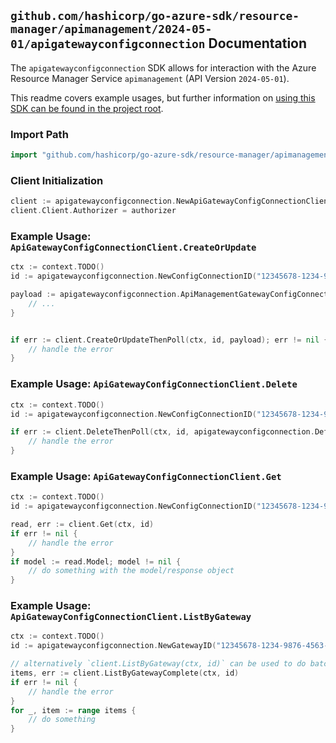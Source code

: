 
## `github.com/hashicorp/go-azure-sdk/resource-manager/apimanagement/2024-05-01/apigatewayconfigconnection` Documentation

The `apigatewayconfigconnection` SDK allows for interaction with the Azure Resource Manager Service `apimanagement` (API Version `2024-05-01`).

This readme covers example usages, but further information on [using this SDK can be found in the project root](https://github.com/hashicorp/go-azure-sdk/tree/main/docs).

### Import Path

```go
import "github.com/hashicorp/go-azure-sdk/resource-manager/apimanagement/2024-05-01/apigatewayconfigconnection"
```


### Client Initialization

```go
client := apigatewayconfigconnection.NewApiGatewayConfigConnectionClientWithBaseURI("https://management.azure.com")
client.Client.Authorizer = authorizer
```


### Example Usage: `ApiGatewayConfigConnectionClient.CreateOrUpdate`

```go
ctx := context.TODO()
id := apigatewayconfigconnection.NewConfigConnectionID("12345678-1234-9876-4563-123456789012", "example-resource-group", "gatewayValue", "configConnectionValue")

payload := apigatewayconfigconnection.ApiManagementGatewayConfigConnectionResource{
	// ...
}


if err := client.CreateOrUpdateThenPoll(ctx, id, payload); err != nil {
	// handle the error
}
```


### Example Usage: `ApiGatewayConfigConnectionClient.Delete`

```go
ctx := context.TODO()
id := apigatewayconfigconnection.NewConfigConnectionID("12345678-1234-9876-4563-123456789012", "example-resource-group", "gatewayValue", "configConnectionValue")

if err := client.DeleteThenPoll(ctx, id, apigatewayconfigconnection.DefaultDeleteOperationOptions()); err != nil {
	// handle the error
}
```


### Example Usage: `ApiGatewayConfigConnectionClient.Get`

```go
ctx := context.TODO()
id := apigatewayconfigconnection.NewConfigConnectionID("12345678-1234-9876-4563-123456789012", "example-resource-group", "gatewayValue", "configConnectionValue")

read, err := client.Get(ctx, id)
if err != nil {
	// handle the error
}
if model := read.Model; model != nil {
	// do something with the model/response object
}
```


### Example Usage: `ApiGatewayConfigConnectionClient.ListByGateway`

```go
ctx := context.TODO()
id := apigatewayconfigconnection.NewGatewayID("12345678-1234-9876-4563-123456789012", "example-resource-group", "gatewayValue")

// alternatively `client.ListByGateway(ctx, id)` can be used to do batched pagination
items, err := client.ListByGatewayComplete(ctx, id)
if err != nil {
	// handle the error
}
for _, item := range items {
	// do something
}
```
